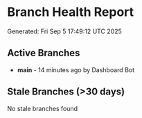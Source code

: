 # Branch Health Report
Generated: Fri Sep  5 17:49:12 UTC 2025

## Active Branches
- **main** - 14 minutes ago by Dashboard Bot

## Stale Branches (>30 days)
No stale branches found
